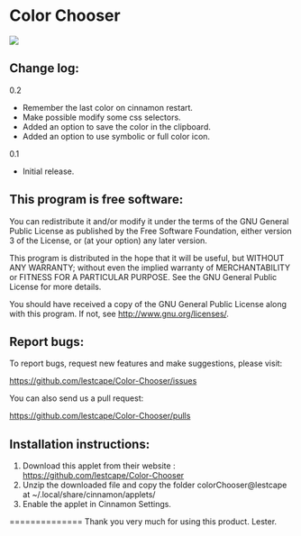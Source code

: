# Color Chooser
![](https://raw.githubusercontent.com/lestcape/Color-Chooser/master/colorChooser%40lestcape/Capture.png)

Change log:
--------------
0.2
  - Remember the last color on cinnamon restart.
  - Make possible modify some css selectors.
  - Added an option to save the color in the clipboard.
  - Added an option to use symbolic or full color icon.

0.1
  - Initial release.

This program is free software:
--------------
You can redistribute it and/or modify it under the terms of the GNU General Public License as published by the
Free Software Foundation, either version 3 of the License, or (at your option) any later version.

This program is distributed in the hope that it will be useful, but WITHOUT ANY WARRANTY; without even the implied
warranty of MERCHANTABILITY or FITNESS FOR A PARTICULAR PURPOSE. See the GNU General Public License for more details.

You should have received a copy of the GNU General Public License along with this program.
If not, see http://www.gnu.org/licenses/.

Report bugs:
--------------
To report bugs, request new features and make suggestions, please visit:

https://github.com/lestcape/Color-Chooser/issues

You can also send us a pull request:

https://github.com/lestcape/Color-Chooser/pulls

Installation instructions:
--------------
1. Download this applet from their website : https://github.com/lestcape/Color-Chooser
2. Unzip the downloaded file and copy the folder colorChooser@lestcape at ~/.local/share/cinnamon/applets/
3. Enable the applet in Cinnamon Settings.

==============
Thank you very much for using this product.
Lester.
